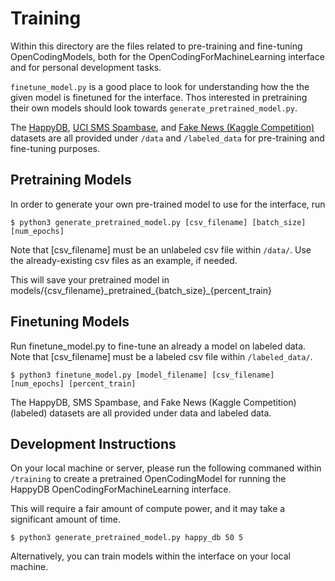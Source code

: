 # Training

Within this directory are the files related to pre-training and fine-tuning OpenCodingModels, both for the OpenCodingForMachineLearning interface and for personal development tasks.

`finetune_model.py` is a good place to look for understanding how the the given model is finetuned for the interface. Thos interested in pretraining their own models should look towards `generate_pretrained_model.py`. 

The [HappyDB](https://www.kaggle.com/competitions/fake-news/data), [UCI SMS Spambase](https://archive-beta.ics.uci.edu/ml/datasets/sms+spam+collection), and [Fake News (Kaggle Competition)](https://www.kaggle.com/competitions/fake-news/data) datasets are all provided under `/data` and `/labeled_data` for pre-training and fine-tuning purposes.

## Pretraining Models

In order to generate your own pre-trained model to use for the interface, run 

```
$ python3 generate_pretrained_model.py [csv_filename] [batch_size] [num_epochs]
```

Note that [csv_filename] must be an unlabeled csv file within `/data/`. Use the already-existing csv files as an example, if needed.

This will save your pretrained model in models/{csv_filename}\_pretrained\_{batch_size}\_{percent_train}

## Finetuning Models

Run finetune_model.py to fine-tune an already a model on labeled data. Note that [csv_filename] must be a labeled csv file within `/labeled_data/`.

```
$ python3 finetune_model.py [model_filename] [csv_filename] [num_epochs] [percent_train]
```

The HappyDB, SMS Spambase, and Fake News (Kaggle Competition) (labeled) datasets are all provided under data and labeled data.

## Development Instructions

On your local machine or server, please run the following commaned within `/training` to create a pretrained OpenCodingModel for running the HappyDB OpenCodingForMachineLearning interface. 

This will require a fair amount of compute power, and it may take a significant amount of time.

```
$ python3 generate_pretrained_model.py happy_db 50 5
```

Alternatively, you can train models within the interface on your local machine. 